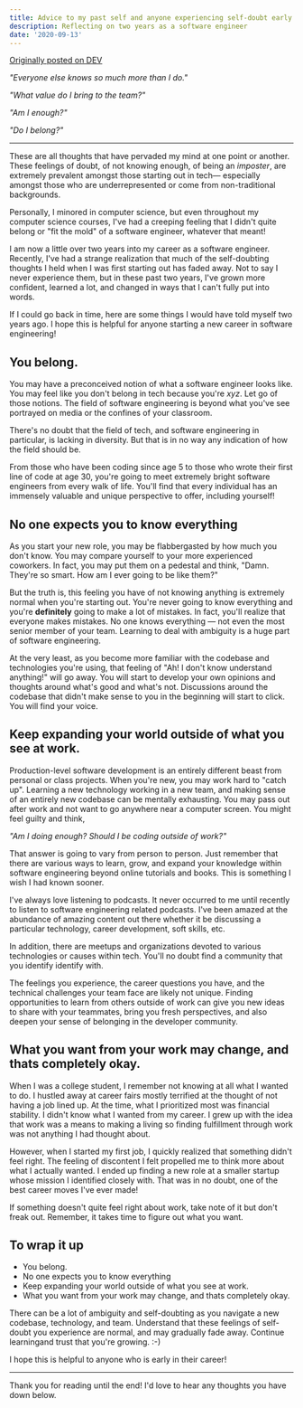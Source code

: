 ```yaml
---
title: Advice to my past self and anyone experiencing self-doubt early in their career
description: Reflecting on two years as a software engineer
date: '2020-09-13'
---
```


[Originally posted on DEV](https://dev.to/kateh/advice-to-my-past-self-and-anyone-starting-their-career-1fmd)

*"Everyone else knows so much more than I do."*

*"What value do I bring to the team?"*

*"Am I enough?"*

*"Do I belong?"*

*******

These are all thoughts that have pervaded my mind at one point or another. These feelings of doubt, of not knowing enough, of being an *imposter*, are extremely prevalent amongst those starting out in tech— especially amongst those who are underrepresented or come from non-traditional backgrounds.

Personally, I minored in computer science, but even throughout my computer science courses, I've had a creeping feeling that I didn't quite belong or "fit the mold" of a software engineer, whatever that meant!

I am now a little over two years into my career as a software engineer. Recently, I've had a strange realization that much of the self-doubting thoughts I held when I was first starting out has faded away. Not to say I never experience them, but in these past two years, I've grown more confident, learned a lot, and changed in ways that I can't fully put into words.

If I could go back in time, here are some things I would have told myself two years ago. I hope this is helpful for anyone starting a new career in software engineering!

## You belong.

You may have a preconceived notion of what a software engineer looks like. You may feel like you don't belong in tech because you're *xyz*. Let go of those notions. The field of software engineering is beyond what you've see portrayed on media or the confines of your classroom.

There's no doubt that the field of tech, and software engineering in particular, is lacking in diversity. But that is in no way any indication of how the field should be.

From those who have been coding since age 5 to those who wrote their first line of code at age 30, you're going to meet extremely bright software engineers from every walk of life. You'll find that every individual has an immensely valuable and unique perspective to offer, including yourself!

## No one expects you to know everything

As you start your new role, you may be flabbergasted by how much you don't know. You may compare yourself to your more experienced coworkers. In fact, you may put them on a pedestal and think, "Damn. They're so smart. How am I ever going to be like them?"

But the truth is, this feeling you have of not knowing anything is extremely normal when you're starting out. You're never going to know everything and you're **definitely** going to make a lot of mistakes. In fact, you'll realize that everyone makes mistakes. No one knows everything — not even the most senior member of your team. Learning to deal with ambiguity is a huge part of software engineering.

At the very least, as you become more familiar with the codebase and technologies you're using, that feeling of "Ah! I don't know understand anything!" will go away. You will start to develop your own opinions and thoughts around what's good and what's not.  Discussions around the codebase that didn't make sense to you in the beginning will start to click. You will find your voice.

## Keep expanding your world outside of what you see at work.

Production-level software development is an entirely different beast from personal or class projects. When you're new, you may work hard to "catch up". Learning a new technology working in a new team, and making sense of an entirely new codebase can be mentally exhausting. You may pass out after work and not want to go anywhere near a computer screen. You might feel guilty and think,

*"Am I doing enough? Should I be coding outside of work?"*

That answer is going to vary from person to person. Just remember that there are various ways to learn, grow, and expand your knowledge within software engineering beyond online tutorials and books. This is something I wish I had known sooner.

I've always love listening to podcasts. It never occurred to me until recently to listen to software engineering related podcasts. I've been amazed at the abundance of amazing content out there whether it be discussing a particular technology, career development, soft skills, etc.

In addition, there are meetups and organizations devoted to various technologies or causes within tech. You'll no doubt find a community that you identify identify with.

The feelings you experience, the career questions you have, and the technical challenges your team face are likely not unique. Finding opportunities to learn from others outside of work can give you new ideas to share with your teammates, bring you fresh perspectives, and also deepen your sense of belonging in the developer community.

## What you want from your work may change, and thats completely okay.

When I was a college student, I remember not knowing at all what I wanted to do. I hustled away at career fairs mostly terrified at the thought of not having a job lined up. At the time, what I prioritized most was financial stability. I didn't know what I wanted from my career. I grew up with the idea that work was a means to making a living so finding fulfillment through work was not anything I had thought about.

However, when I started my first job, I quickly realized that something didn't feel right. The feeling of discontent I felt propelled me to think more about what I actually wanted. I ended up finding a new role at a smaller startup whose mission I identified closely with. That was in no doubt, one of the best career moves I've ever made!

If something doesn't quite feel right about work, take note of it but don't freak out. Remember, it takes time to figure out what you want.

## To wrap it up

* You belong.
* No one expects you to know everything
* Keep expanding your world outside of what you see at work.
* What you want from your work may change, and thats completely okay.

There can be a lot of ambiguity and self-doubting as you navigate a new codebase, technology, and team. Understand that these feelings of self-doubt you experience are normal, and may gradually fade away. Continue learningand trust that you're growing. :-)

I hope this is helpful to anyone who is early in their career!

---

Thank you for reading until the end! I'd love to hear any thoughts you have down below.
